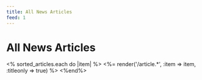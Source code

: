 ```yaml
---
title: All News Articles
feed: 1
---
```


All News Articles
=================

<% sorted_articles.each do |item| %>
<%= render('/article.*', :item => item, :titleonly => true) %>
<%end%>

